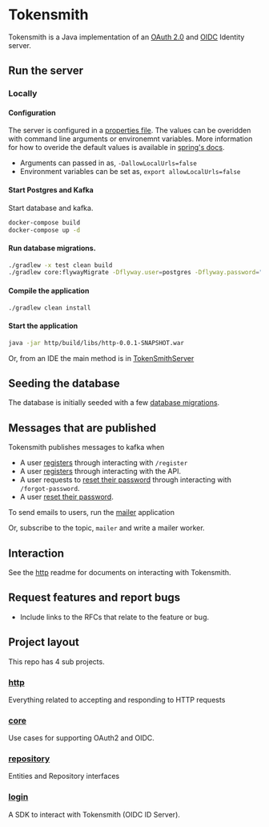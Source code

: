 # Tokensmith
Tokensmith is a Java implementation of an [OAuth 2.0](http://tools.ietf.org/html/rfc6749) and [OIDC](https://openid.net/) Identity server. 

## Run the server

### Locally

#### Configuration

The server is configured in a [properties file](http/src/main/resources/application-default.properties). The values can be overidden with command line arguments or environemnt variables. More information for how to overide the default values is  available in [spring's docs](https://docs.spring.io/spring-boot/docs/1.3.0.M4/reference/html/boot-features-external-config.html). 

 - Arguments can passed in as, `-DallowLocalUrls=false`
 - Environment variables can be set as, `export allowLocalUrls=false`

#### Start Postgres and Kafka 
Start database and kafka.
```bash
docker-compose build
docker-compose up -d
```

#### Run database migrations.
```bash
./gradlew -x test clean build
./gradlew core:flywayMigrate -Dflyway.user=postgres -Dflyway.password="" -Dflyway.url="jdbc:postgresql://127.0.0.1:5432/auth"
```

#### Compile the application
```bash
./gradlew clean install
```

#### Start the application
```bash
java -jar http/build/libs/http-0.0.1-SNAPSHOT.war
```

Or, from an IDE the main method is in [TokenSmithServer](http/src/main/java/net/tokensmith/authorization/http/server/TokenSmithServer.java)

## Seeding the database

The database is initially seeded with a few [database migrations](https://github.com/tokensmith/tokensmith/tree/development/core/src/main/resources/db/migration). 

## Messages that are published
Tokensmith publishes messages to kafka when
 - A user [registers](core/src/main/java/net/tokensmith/authorization/register/Register.java#L97) through interacting with `/register` 
 - A user [registers](core/src/main/java/net/tokensmith/authorization/register/RegisterOpenIdUser.java#L74) through interacting with the API.
 - A user requests to [reset their password](core/src/main/java/net/tokensmith/authorization/nonce/reset/ForgotPassword.java#L68) through interacting with `/forgot-password`.
 - A user [reset their password](https://github.com/tokensmith/tokensmith/blob/c4dcc8a0af08600a5bf75b9faedf4629b7e97002/core/src/main/java/net/tokensmith/authorization/nonce/reset/ForgotPassword.java#L107).

To send emails to users, run the [mailer](https://github.com/tokensmith/mailer) application

Or, subscribe to the topic, `mailer` and write a mailer worker.

## Interaction

See the [http](http/README.md) readme for documents on interacting with Tokensmith.

## Request features and report bugs
 - Include links to the RFCs that relate to the feature or bug.

## Project layout
This repo has 4 sub projects.

### [http](http)
Everything related to accepting and responding to HTTP requests
### [core](core)
Use cases for supporting OAuth2 and OIDC.
### [repository](repository)
Entities and Repository interfaces
### [login](login)
A SDK to interact with Tokensmith (OIDC ID Server).